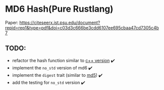 # MD6 Hash(Pure Rustlang) 
Paper: https://citeseerx.ist.psu.edu/document?repid=rep1&type=pdf&doi=c03d3c666be3cdd6107ee695cbaa47cd7305c4b7

## TODO: 
- refactor the hash function similar to [c++ version](https://github.com/brbsh/samp-plugin-md6/tree/master) ✔️
- implement the `no_std` version of md6 ✔️
- implement the `digest` trait (similar to [md5](https://github.com/RustCrypto/hashes/tree/master/md5)) ✔️
- add the testing for `no_std` version ✔️
